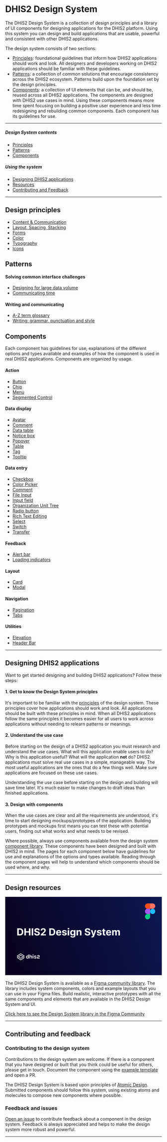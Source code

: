 # DHIS2 Design System

The DHIS2 Design System is a collection of design principles and a library of UI components for designing applications for the DHIS2 platform. Using this system you can design and build applications that are usable, powerful and consistent with other DHIS2 applications.

The design system consists of two sections:

- [Principles](#design-principles): foundational guidelines that inform how DHIS2 applications should work and look. All designers and developers working on DHIS2 applications should be familiar with these guidelines.
- [Patterns](#patterns): a collection of common solutions that encourage consistency across the DHIS2 ecosystem. Patterns build upon the foundation set by the design principles.
- [Components](#components): a collection of UI elements that can be, and should be, reused across all DHIS2 applications. The components are designed with DHIS2 use cases in mind. Using these components means more time spent focusing on building a positive user experience and less time redesigning and rebuilding common components. Each component has its guidelines for use.

---

##### Design System contents

- [Principles](#design-principles)
- [Patterns](#patterns)
- [Components](#components)

##### Using the system

- [Designing DHIS2 applications](#designing-dhis2-applications)
- [Resources](#resources)
- [Contributing and Feedback](#contribting-and-feedback)

---

## Design principles

<!-- - Design for use -->

- [Content & Communication](principles/content-communication.md)
- [Layout, Spacing, Stacking](principles/layout.md)
- [Forms](principles/forms.md)
- [Color](principles/color.md)
- [Typography](principles/typography.md)
- [Icons](principles/icons.md)

## Patterns

#### Solving common interface challenges 
- [Designing for large data volume](patterns/large-data.md)
- [Communicating time](patterns/designing-with-time.md)

#### Writing and communicating
- [A-Z term glossary](patterns/glosary.md)
- [Writing: grammar, punctuation and style](patterns/writing.md)


## Components

Each component has guidelines for use, explanations of the different options and types available and examples of how the component is used in real DHIS2 applications. Components are organized by usage.

#### Action

- [Button](atoms/button.md)
- [Chip](atoms/chip.md)
- [Menu](molecules/menu.md)
- [Segmented Control](molecules/segmented-control.md)

#### Data display

- [Avatar](atoms/avatar.md)
- [Comment](molecules/comment.md)
- [Data table](organisms/data-table.md)
- [Notice box](molecules/notice-box.md)
- [Popover](molecules/popover.md)
- [Table](organisms/table.md)
- [Tag](atoms/tag.md)
- [Tooltip](atoms/tooltip.md)

#### Data entry

- [Checkbox](atoms/checkbox.md)
- [Color Picker](organisms/color-picker.md)
- [Comment](molecules/comment.md)
- [File Input](atoms/fileinput.md)
- [Input field](atoms/inputfield.md)
- [Organization Unit Tree](organisms/organisation-unit-tree/org-unit-tree.md)
- [Radio button](atoms/radio.md)
- [Rich Text Editing](organisms/rich-text.md)
- [Select](molecules/select.md)
- [Switch](atoms/switch.md)
- [Transfer](organisms/transfer.md)

#### Feedback

- [Alert bar](molecules/alertbar.md)
- [Loading indicators](atoms/loading.md)

#### Layout

- [Card](atoms/card.md)
- [Modal](molecules/modal.md)

#### Navigation

- [Pagination](molecules/pagination.md)
- [Tabs](molecules/tab.md)

#### Utilities

- [Elevation](atoms/elevation.md)
- [Header Bar](organisms/header-bar.md)
  <!-- - spacing -->
  <!-- - typography -->

---

## Designing DHIS2 applications

Want to get started designing and building DHIS2 applications? Follow these steps:

#### 1. Get to know the Design System principles

It's important to be familiar with the [principles](#design-principles) of the design system. These principles cover how applications should work and look. All applications should be built with these principles in mind. When all DHIS2 applications follow the same principles it becomes easier for all users to work across applications without needing to relearn patterns or meanings.

#### 2. Understand the use case

Before starting on the design of a DHIS2 application you must research and understand the use cases. What will this application enable users to do? Why is this application useful? What will the application **not** do? DHIS2 applications must solve real use cases in a simple, manageable way. The most useful applications are the ones that do a few things well. Make sure applications are focused on these use cases.

Understanding the use case before starting on the design and building will save time later. It's much easier to make changes to draft ideas than finished applications.

<!-- Find out more by reading the principle: Design for use. -->

#### 3. Design with components

When the use cases are clear and all the requirements are understood, it's time to start designing mockups/prototypes of the application. Building prototypes and mockups first means you can test these with potential users, finding out what works and what needs to be revised.

Where possible, always use components available from the design system [component library](#components). These components have been designed and built with DHIS2 in mind. The pages for each component below have guidelines for use and explanations of the options and types available. Reading through the component pages will help to understand which components should be used where, and why.

<!-- Check out the [resources](#resources) section to find the UI component library available for different design tools. -->

---

## Design resources

[![design system figma library thumbnail](images/library-thumbnail.png)](https://www.figma.com/community/file/999207206720939258/DHIS2-Design-System)

The DHIS2 Design System is available as a [Figma community library](https://www.figma.com/community/file/999207206720939258/DHIS2-Design-System). The library includes system components, colors and example layouts that you can use in your Figma files. Build realistic, interactive prototypes with all the same components and elements that are available in the DHIS2 Design System and UI.

[Click here to see the Design System library in the Figma Community](https://www.figma.com/community/file/999207206720939258/DHIS2-Design-System)

---

## Contributing and feedback

### Contributing to the design system

Contributions to the design system are welcome. If there is a component that you have designed or built that you think could be useful for others, please get in touch. Document the component using the [example template](extras/component-template.md) and open a PR.

The DHIS2 Design System is based upon principles of [Atomic Design](http://atomicdesign.bradfrost.com/table-of-contents/). Submitted components should follow this system, using existing atoms and molecules to compose new components where possible.

### Feedback and issues

[Open an issue](https://github.com/dhis2/design-system/issues) to contribute feedback about a component in the design system. Feedback is always appreciated and helps to make the design system more robust and powerful.

---
